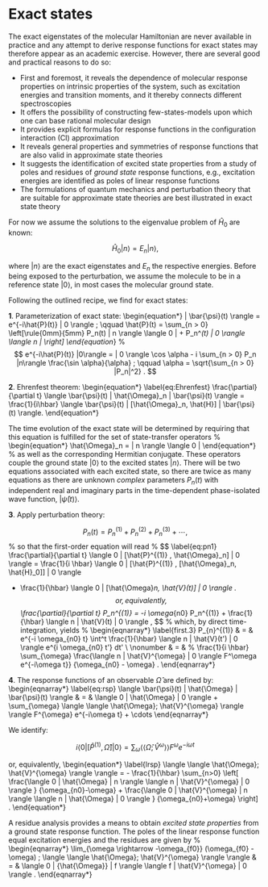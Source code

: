 Exact states
============
The exact eigenstates of the molecular Hamiltonian are never available in practice and any attempt to derive response functions for exact states may therefore appear as an academic exercise. However, there are several good and practical reasons to do so:

- First and foremost, it reveals the dependence of molecular response properties on intrinsic properties of the system, such as excitation energies and transition moments, and it thereby connects different spectroscopies
- It offers the possibility of constructing few-states-models upon which one can base rational molecular design
- It provides explicit formulas for response functions in the configuration interaction (CI) approximation
- It reveals general properties and symmetries of response functions that are also valid in approximate state theories
- It suggests the identification of excited state properties from a study of poles and residues of *ground state* response functions, e.g., excitation energies are identified as poles of linear response functions
- The formulations of quantum mechanics and perturbation theory that are suitable for approximate state theories are best illustrated in exact state theory

For now we assume the solutions to the eigenvalue problem of $\hat{H}_0$ are known:

$$
  \hat{H}_0 | n \rangle = E_n  | n \rangle ,
$$

where $|n \rangle$ are the exact eigenstates and $E_n$ the respective
energies. Before being exposed to the perturbation, we assume the molecule to be in a reference state $|0\rangle$, in most cases the molecular ground state.

Following the outlined recipe, we find for exact states:

**1**. Parameterization of exact state:
\begin{equation*}
  | \bar{\psi}(t) \rangle = e^{-i\hat{P}(t)} | 0 \rangle ;
\qquad
  \hat{P}(t) = \sum_{n > 0} \left[\rule{0mm}{5mm}
  P_n(t) | n \rangle \langle 0 | +
  P_n^*(t) | 0 \rangle \langle n |
  \right] 
\end{equation*}
%
$$
   e^{-i\hat{P}(t)} |0\rangle = 
   | 0 \rangle \cos \alpha - i \sum_{n > 0} P_n |n\rangle
   \frac{\sin \alpha}{\alpha} ;
   \qquad
   \alpha  = 
   \sqrt{\sum_{n > 0} |P_n|^2} .
$$

**2**. Ehrenfest theorem:
\begin{equation*}
  \label{eq:Ehrenfest}
      \frac{\partial}{\partial t} 
  \langle \bar{\psi}(t) | \hat{\Omega}_n | \bar{\psi}(t) \rangle =
  \frac{1}{i\hbar}
    \langle \bar{\psi}(t) | [\hat{\Omega}_n, \hat{H}] | \bar{\psi}(t)
    \rangle.
\end{equation*}

The time evolution of the exact state will be determined by requiring that this equation is fulfilled for the set of state-transfer operators
%
\begin{equation*}
      \hat{\Omega}_n =  | n \rangle \langle 0 |
\end{equation*}
%
as well as the corresponding Hermitian conjugate. These operators couple the ground state $|0 \rangle$ to the excited states $| n \rangle$. There will be two equations associated with each excited state, so there are twice as many equations as there are unknown *complex* parameters $P_n(t)$ with independent real and imaginary parts in the time-dependent phase-isolated wave function, $| \bar{\psi}(t) \rangle$.

**3**. Apply perturbation theory:

$$
  P_{n}(t) = P_{n}^{(1)} + P_{n}^{(2)} + P_{n}^{(3)} + \cdots ,
$$
%
so that the first-order equation will read
%
$$
\label{eq:pn1}
  \frac{\partial}{\partial t} 
  \langle 0 | [\hat{P}^{(1)} , \hat{\Omega}_n] | 0 \rangle = 
  \frac{1}{i \hbar}
  \langle 0 | [\hat{P}^{(1)} , [\hat{\Omega}_n, \hat{H}_0]] | 0 \rangle 
  - \frac{1}{\hbar}
  \langle 0 | [\hat{\Omega}_n, \hat{V}(t)] | 0 \rangle .
$$
%
or, equivalently,
%
$$
  \frac{\partial}{\partial t} P_n^{(1)} =
  -i \omega_{n0} P_n^{(1)} +
  \frac{1}{\hbar} \langle n | \hat{V}(t) | 0 \rangle ,
$$
%
which, by direct time-integration, yields
%
\begin{eqnarray*}
\label{first.3}
  P_{n}^{(1)} & = & e^{-i \omega_{n0} t}
  \int^t  \frac{1}{\hbar} \langle n | \hat{V}(t') | 0 \rangle
  e^{i \omega_{n0} t'} dt' \\ \nonumber & = &
%
  \frac{1}{i \hbar} 
  \sum_{\omega}
  \frac{\langle n | \hat{V}^{\omega} | 0 \rangle
    F^\omega e^{-i\omega t}}
       {\omega_{n0} - \omega} .
\end{eqnarray*}

**4**. The response functions of an observable $\hat{\Omega}$ are defined by:
\begin{eqnarray*}
\label{eq:rsp}
  \langle \bar{\psi}(t) | \hat{\Omega} | \bar{\psi}(t) \rangle & = &
  \langle 0 | \hat{\Omega} | 0 \rangle + 
  \sum_{\omega}
  \langle \langle \hat{\Omega}; \hat{V}^{\omega} \rangle \rangle 
  F^{\omega}
  e^{-i\omega t}  + \cdots 
\end{eqnarray*}

We identify:

$$
  i \langle 0 | [ \hat{P}^{(1)}, \hat{\Omega}] | 0 \rangle =
  \sum_{\omega}
  \langle \langle \hat{\Omega}; \hat{V}^{\omega} \rangle \rangle 
  F^{\omega}
  e^{-i\omega t} 
$$

or, equivalently,
\begin{equation*}
\label{lrsp}
  \langle \langle \hat{\Omega}; \hat{V}^{\omega} \rangle
  \rangle  = -
  \frac{1}{\hbar} \sum_{n>0} \left[
  \frac{\langle 0 | \hat{\Omega}  | n \rangle 
	\langle n | \hat{V}^{\omega} | 0 \rangle }
       {\omega_{n0}-\omega}
+
  \frac{\langle 0 | \hat{V}^{\omega}  | n \rangle 
	\langle n | \hat{\Omega} | 0 \rangle }
       {\omega_{n0}+\omega} \right] .
\end{equation*}

A residue analysis provides a means to obtain *excited state properties* from a ground state response function. The poles of the linear response function equal excitation energies and the residues are given by
%
\begin{eqnarray*}
  \lim_{\omega \rightarrow -\omega_{f0}}
  (\omega_{f0} - \omega) \;
  \langle \langle \hat{\Omega}; \hat{V}^{\omega} \rangle \rangle
  & = &
  \langle 0 | {\hat{\Omega}} | f \rangle
  \langle f | \hat{V}^{\omega} | 0 \rangle .
\end{eqnarray*}
